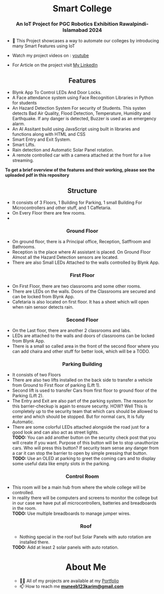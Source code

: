 <h1 align="center">Smart College</h1>
<h3 align="center">An IoT Project for PGC Robotics Exhibition Rawalpindi-Islamabad 2024</h3>


- 🌱 This Project showcases a way to automate our colleges by introducing many Smart Features using IoT

- Watch my project videos on : [youtube](https://www.youtube.com/playlist?list=PLWeCbB33b_yjVHzSKjmT7qLh9iEGZ1RJP)
- For Article on the project visit [My LinkedIn](www.linkedin.com/pulse/smart-college-iot-project-muneeb-ul-karim-syszf/)


<h2 align="center">Features</h2>

- Blynk App To Control LEDs And Door Locks.
- A Face attendance system using Face Recognition Libraries in Python for students
- An Hazard Detection System For security of Students. This systen detects Bad Air Quality, Flood Detection, Temperature, Humidity and Earthquake. If any danger is detected, Buzzer is used as an emergency alarm.
- An AI Assitant build using JavaScript using built in libraries and functions along with HTML and CSS
- Smart Entry and Exit System.
- Smart Lifts.
- Rain detection and Automatic Solar Panel rotation.
- A remote controlled car with a camera attached at the front for a live streaming.

<b>To get a brief overview of the features and their working, please see the uploaded pdf in this repository</b>

<h2 align="center" color="yellow">Structure</h2>

- It consists of 3 Floors, 1 Building for Parking, 1 small Building For Microcontrollers and other stuff, and 1 Caffetaria.
- On Every Floor there are few rooms.
- 
<h3 align="center">Ground Floor</h3>

- On ground floor, there is a Principal office, Reception, Satffroom and Bathrooms.
- Reception is the place where AI assistant is placed. On Ground Floor Almost all the Hazard Detection sensors are located.
- There are also Small LEDs Attached to the walls controlled by Blynk App.

<h3 align="center">First Floor</h3>

- On First Floor, there are two classrooms and some other rooms.
- There are LEDs on the walls. Doors of the Classrooms are secured and can be locked from Blynk App.
- Cafetaria is also located on first floor. It has a sheet which will open when rain sensor detects rain.

<h3 align="center">Second Floor</h3>

- On the Last floor, there are another 2 classrooms and labs.
- LEDs are attached to the walls and doors of classrooms can be locked from Blynk App.
- There is a small so called area in the front of the second floor where you can add chaira and other stuff for better look, which will be a TODO.

<h3 align="center">Parking Building</h3>
<ul>
<li>It consists of two Floors</li>
<li> There are also two lifts installed on the back side to transfer a vehicle from Ground to First floor of parking (Lift 1).</li>
<li> Second lift is used to transfer Cars from first floor to ground floor of the Parking (Lift 2).</li>
<li> The Entry and Exit are also part of the parking system. The reason for this barrier-checkup is again to ensure security. HOW? Well This is completely up to the security team that which cars should be allowed to enter and which should be stopped. But for normal cars, It is fully Automatic.</li>
<li> There are some colorful LEDs attached alongside the road just for a good look and can also act as street lights.</li>
<b>TODO: </b> You can add another button on the security check post that you will create if you want. Purpose of this button will be to stop unauthorize cars. Who will press this button? If security team sense any danger from a car it can stop the barrier to open by simple pressing that button.<br>
<b>TODO: </b> Use an OLED at parking to greet the coming cars and to display some useful data like empty slots in the parking.
</ul>

<h3 align="center">Control Room</h3>
<ul>
<li> This room will be a main hub from where the whole college will be controlled.</li>
<li> In reality there will be computers and screens to monitor the college but in our case we have put all microcontrollers, batteries and breadboards in the room.</li>
<b>TODO: </b> Use multiple breadboards to manage jumper wires.

<h3 align="center">Roof</h3>
<ul>
<li> Nothing special in the roof but Solar Panels with auto rotation are installed there.</li></ul>
<b>TODO: </b> Add at least 2 solar panels with auto rotation.


<h1 align="center">About Me</h1>

- 👨‍💻 All of my projects are available at my [Portfolio](https://muneebxpkpk.github.io/muneeb-simple-portfolio/index.html)
- 📫 How to reach me **muneeb123karim@gmail.com**
